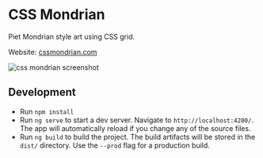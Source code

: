 # CSS Mondrian

Piet Mondrian style art using CSS grid.

Website: [cssmondrian.com](https://cssmondrian.com/)

![css mondrian screenshot](https://cssmondrian.com/assets/css-mondrian-screenshot.png)

## Development

* Run `npm install`
* Run `ng serve` to start a dev server. Navigate to `http://localhost:4200/`. The app will automatically reload if you change any of the source files.
* Run `ng build` to build the project. The build artifacts will be stored in the `dist/` directory. Use the `--prod` flag for a production build.
